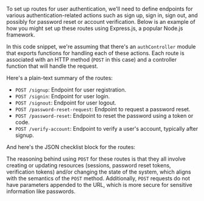 To set up routes for user authentication, we'll need to define endpoints for various authentication-related actions such as sign up, sign in, sign out, and possibly for password reset or account verification. Below is an example of how you might set up these routes using Express.js, a popular Node.js framework.


In this code snippet, we're assuming that there's an `authController` module that exports functions for handling each of these actions. Each route is associated with an HTTP method (`POST` in this case) and a controller function that will handle the request.

Here's a plain-text summary of the routes:

- `POST /signup`: Endpoint for user registration.
- `POST /signin`: Endpoint for user login.
- `POST /signout`: Endpoint for user logout.
- `POST /password-reset-request`: Endpoint to request a password reset.
- `POST /password-reset`: Endpoint to reset the password using a token or code.
- `POST /verify-account`: Endpoint to verify a user's account, typically after signup.

And here's the JSON checklist block for the routes:


The reasoning behind using `POST` for these routes is that they all involve creating or updating resources (sessions, password reset tokens, verification tokens) and/or changing the state of the system, which aligns with the semantics of the `POST` method. Additionally, `POST` requests do not have parameters appended to the URL, which is more secure for sensitive information like passwords.